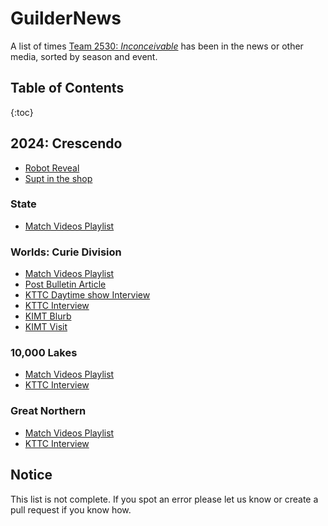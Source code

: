 # GuilderNews

A list of times [Team 2530: *Inconceivable*](https://frcteam2530.org) has been in the news or other media, sorted by season and event.

## Table of Contents
{:toc}

## 2024: Crescendo

* [Robot Reveal](https://youtu.be/blmkpKSAvfo)
* [Supt in the shop](https://www.youtube.com/watch?v=oKBa7cBTVyQ)

### State

* [Match Videos Playlist](https://www.youtube.com/watch?v=1qA9JiwfbnM&list=TLGGhwiQp3g4TIAxODA5MjAyNA)

### Worlds: Curie Division

* [Match Videos Playlist](https://www.youtube.com/watch?v=b9E-gnubXIs&list=TLGGresqj-WyI2ExODA5MjAyNA)
* [Post Bulletin Article](https://www.postbulletin.com/news/local/rochester-public-schools-robotics-team-heads-to-the-world-competition-for-first-time-since-2015)
* [KTTC Daytime show Interview](https://www.kttc.com/video/2024/04/10/rochester-robotics-team/)
* [KTTC Interview](https://www.kttc.com/video/2024/04/11/rps-robotics-team-student-reacts-qualifying-worlds/)
* [KIMT Blurb](https://www.kimt.com/video/team-2530-wins-regional-robotics-tournament/video_902a6c9a-da60-5afe-9153-2b81bc400d03.html)
* [KIMT Visit](https://www.kimt.com/video/rochester-robotics-team-makes-it-to-worlds/video_55f0eec0-8479-56dd-abfb-4600edc37e89.html)

### 10,000 Lakes

* [Match Videos Playlist](https://www.youtube.com/watch?v=8IDw--UvtgI&list=TLGGmp3J1qgHlyoxODA5MjAyNA)
* [KTTC Interview](https://www.kttc.com/video/2024/04/08/rochester-public-schools-robotics-team-qualifies-world-championship/)

### Great Northern

* [Match Videos Playlist](https://www.youtube.com/watch?v=Yn-mDnAGw7I&list=TLGGBjxxAkM3CkMxODA5MjAyNA)
* [KTTC Interview](https://www.kttc.com/2024/04/02/local-high-school-robotics-team-shoots-world-championships/)

## Notice

This list is not complete. If you spot an error please let us know or create a pull request if you know how.
